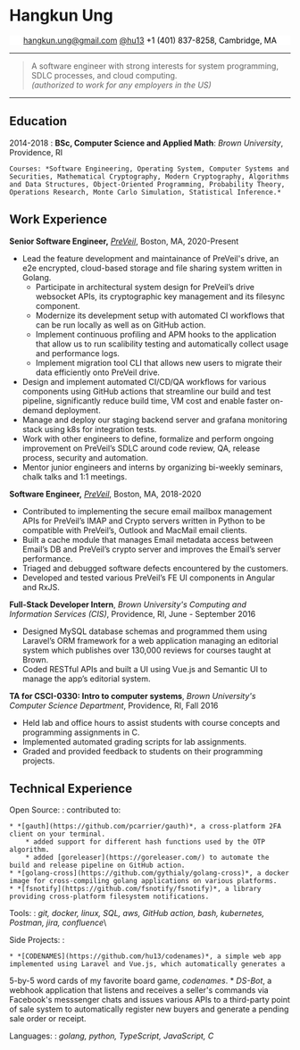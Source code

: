 Hangkun Ung
============

<style>
mark{
    text-align: center;
    display: inherit;
    background-color: white;
}
</style>
<mark><hangkun.ung@gmail.com> <a href=https://www.github.com/hu13 target=_blank>@hu13</a> +1 (401) 837-8258, Cambridge, MA</mark>

----

>  A software engineer with strong interests for system programming, SDLC processes, and cloud computing.\
> *(authorized to work for any employers in the US)*

----



Education
---------

2014-2018
:   **BSc, Computer Science and Applied Math**: *Brown University*, Providence, RI

    Courses: *Software Engineering, Operating System, Computer Systems and Securities, Mathematical Cryptography, Modern Cryptography, Algorithms and Data Structures, Object-Oriented Programming, Probability Theory, Operations Research, Monte Carlo Simulation, Statistical Inference.*

Work Experience
----------

**Senior Software Engineer,** *[PreVeil](https://www.preveil.com)*, Boston, MA, 2020-Present

* Lead the feature development and maintainance of PreVeil's drive, an e2e encrypted, cloud-based storage and file sharing system written in Golang.
    * Participate in architectural system design for PreVeil’s drive websocket APIs, its cryptographic key management and its filesync component.
    * Modernize its develepment setup with automated CI workflows that can be run locally as well as on GitHub action.
    * Implement continuous profiling and APM hooks to the application that allow us to run scalibility testing and automatically collect usage and performance logs.
    * Implement migration tool CLI that allows new users to migrate their data efficiently onto PreVeil drive.
* Design and implement automated CI/CD/QA workflows for various components using GitHub actions that streamline our build and test pipeline, significantly reduce build time, VM cost and enable faster on-demand deployment.
* Manage and deploy our staging backend server and grafana monitoring stack using k8s for integration tests.
* Work with other engineers to define, formalize and perform ongoing improvement on PreVeil’s SDLC around code review, QA, release process, security and automation.
* Mentor junior engineers and interns by organizing bi-weekly seminars, chalk talks and 1:1 meetings.

**Software Engineer,** *[PreVeil](https://www.preveil.com)*, Boston, MA, 2018-2020

* Contributed to implementing the secure email mailbox management APIs for PreVeil’s IMAP and Crypto servers written in Python to be compatible with
PreVeil’s, Outlook and MacMail email clients.
* Built a cache module that manages Email metadata access between Email’s DB and PreVeil’s crypto server and improves the Email’s
server performance.
* Triaged and debugged software defects encountered by the customers.
* Developed and tested various PreVeil’s FE UI components in Angular and RxJS.


**Full-Stack Developer Intern**, *Brown University's Computing and Information Services (CIS)*, Providence, RI, June - September 2016
    
* Designed MySQL database schemas and programmed them using Laravel’s ORM framework for a web application managing an editorial system
which publishes over 130,000 reviews for courses taught at Brown. 
* Coded RESTful APIs and built a UI using Vue.js and Semantic UI to
manage the app’s editorial system.

**TA for CSCI-0330: Intro to computer systems**, *Brown University's Computer Science Department*, Providence, RI, Fall 2016

* Held lab and office hours to assist students with course concepts and programming assignments in C.
* Implemented automated grading scripts for lab assignments.
* Graded and provided feedback to students on their programming projects.

Technical Experience
--------------------

Open Source:
:   contributed to:

    * *[gauth](https://github.com/pcarrier/gauth)*, a cross-platform 2FA client on your terminal.
        * added support for different hash functions used by the OTP algorithm.
        * added [goreleaser](https://goreleaser.com/) to automate the build and release pipeline on GitHub action.
    * *[golang-cross](https://github.com/gythialy/golang-cross)*, a docker image for cross-compiling golang applications on various platforms.
    * *[fsnotify](https://github.com/fsnotify/fsnotify)*, a library providing cross-platform filesystem notifications.

Tools:
: *git, docker, linux, SQL, aws, GitHub action, bash, kubernetes, Postman, jira, confluence*\

Side Projects:
:   

    * *[CODENAMES](https://github.com/hu13/codenames)*, a simple web app implemented using Laravel and Vue.js, which automatically generates a
5-by-5 word cards of my favorite board game, *codenames*.
    * *DS-Bot*, a webhook application that listens and receives a seller's commands via Facebook's messsenger chats and issues various APIs to a third-party point of sale system to automatically register new buyers and generate a pending sale order or receipt.

Languages:
: *golang, python, TypeScript, JavaScript, C*
